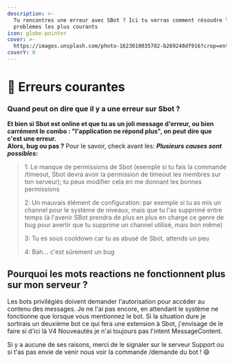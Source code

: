 ```yaml
---
description: >-
  Tu rencontres une erreur avec SBot ? Ici tu verras comment résoudre les
  problèmes les plus courants
icon: globe-pointer
cover: >-
  https://images.unsplash.com/photo-1623018035782-b269248df916?crop=entropy&cs=srgb&fm=jpg&ixid=M3wxOTcwMjR8MHwxfHNlYXJjaHwxfHxlcnJvcnxlbnwwfHx8fDE2ODM4MjUwMzB8MA&ixlib=rb-4.0.3&q=85
coverY: 0
---
```


# 🤒 Erreurs courantes

### Quand peut on dire que il y a une erreur sur Sbot ?

**Et bien si Sbot est online et que tu as un joli message d'erreur, ou bien carrément le combo : "l'application ne répond plus", on peut dire que c'est une erreur.**\
**Alors, bug ou pas ?** Pour le savoir, check avant les: _**Plusieurs causes sont possibles:**_

> 1: Le manque de permissions de Sbot (exemple si tu fais la commande /timeout, Sbot devra avoir la permission de timeout les membres sur ton serveur); tu peux modifier cela en me donnant les bonnes permissions
>
> 2: Un mauvais élément de configuration: par exemple si tu as mis un channel pour le système de niveaux, mais que tu l'as supprimé entre temps (à l'avenir SBot prendra de plus en plus en charge ce genre de bug pour avertir que tu supprime un channel utilisé, mais bon même)
>
> 3: Tu es sous cooldown car tu as abusé de Sbot, attends un peu
>
> 4: Bah... c'est sûrement un bug

## Pourquoi les mots reactions ne fonctionnent plus sur mon serveur ?

Les bots privilégiés doivent demander l'autorisation pour accéder au contenu des messages.
Je ne l'ai pas encore, en attendant le système ne fonctionne que lorsque vous mentionnez le bot.
Si la situation dure je sortirais un deuxième bot ce qui fera une extension à Sbot, j'envisage de le faire si d'ici là V4 Nouveautés je n'ai toujours pas l'intent MessageContent.

Si y a aucune de ses raisons, merci de le signaler sur le serveur Support ou si t'as pas envie de venir nous voir la commande /demande du bot ! :smile:
